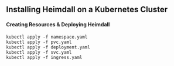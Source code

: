 ## Installing Heimdall on a Kubernetes Cluster

#### Creating Resources & Deploying Heimdall
```
kubectl apply -f namespace.yaml
kubectl apply -f pvc.yaml
kubectl apply -f deployment.yaml
kubectl apply -f svc.yaml
kubectl apply -f ingress.yaml
```
